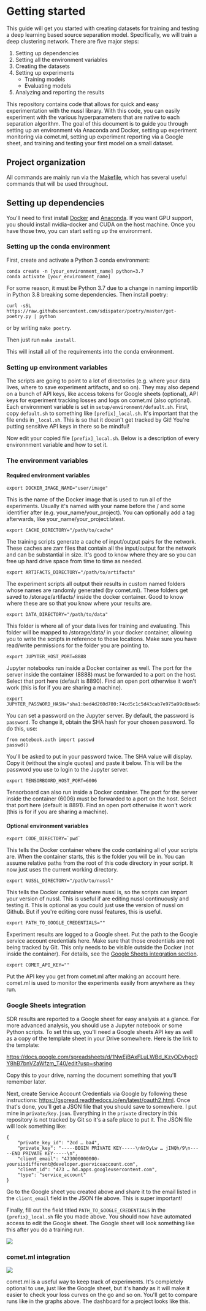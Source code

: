 # Getting started

This guide will get you started with creating datasets for training and testing a 
deep learning based source separation model. Specifically, we will train a deep
clustering network. There are five major steps: 

1. Setting up dependencies
2. Setting all the environment variables
3. Creating the datasets
4. Setting up experiments
    - Training models
    - Evaluating models
5. Analyzing and reporting the results

This repository contains code that allows for quick and easy experimentation with the nussl library. With this code, you can easily experiment with the various hyperparameters that are native to each separation algorithm. The goal of this document is to guide you through setting up an environment via Anaconda and Docker, setting up experiment monitoring via comet.ml, setting up experiment reporting via a Google sheet, and training and testing your first model on a small dataset.

## Project organization

All commands are mainly run via the [Makefile](../Makefile), which has several useful commands that will be used throughout.

## Setting up dependencies

You'll need to first install [Docker](https://docs.docker.com/v17.12/install/) and [Anaconda](https://docs.anaconda.com/anaconda/install/). If you want GPU support, you should install nvidia-docker and CUDA on the host machine. Once you have those two, you can start setting up the environment.

### Setting up the conda environment

First, create and activate a Python 3 conda environment:

```
conda create -n [your_environment_name] python=3.7
conda activate [your_environment_name]
```


For some reason, it must be Python 3.7 due to a change in naming importlib in Python 3.8 breaking some dependencies. Then install poetry:

```
curl -sSL https://raw.githubusercontent.com/sdispater/poetry/master/get-poetry.py | python
```

or by writing `make poetry`. 

Then just run `make install`.

This will install all of the requirements into the conda environment.

### Setting up environment variables

The scripts are going to point to a lot of directories 
(e.g. where your data lives, where to save experiment artifacts,
and so on). They may also depend on a bunch of API keys,
like access tokens for Google sheets (optional), API keys for experiment
tracking losses and logs on comet.ml (also optional). Each environment variable
is set in `setup/environment/default.sh`. First, copy `default.sh` to something
like `[prefix]_local.sh`. It's important that the file ends in `_local.sh`. This is so that it doesn't get tracked by Git! You're putting sensitive API keys in there so be mindful!

Now edit your copied file `[prefix]_local.sh`. Below is a description of every environnment variable and how to set it.

### The environment variables


#### Required environment variables

```export DOCKER_IMAGE_NAME="user/image"```

This is the name of the Docker image that is used to run
all of the experiments. Usually it's named with your name
before the / and some identifier after (e.g. your_name/your_project).
You can optionally add a tag afterwards, like 
your_name/your_project:latest.

```export CACHE_DIRECTORY="/path/to/cache"```

The training scripts generate a cache of input/output pairs
for the network. These caches are zarr files that contain
all the input/output for the network and can be substantial
in size. It's good to know where they are so you can free up
hard drive space from time to time as needed.

```export ARTIFACTS_DIRECTORY="/path/to/artifacts"```

The experiment scripts all output their results in custom
named folders whose names are randomly generated (by comet.ml).
These folders get saved to /storage/artifacts/ inside the 
docker container. Good to know where these are so that you 
know where your results are.

```export DATA_DIRECTORY="/path/to/data"```

This folder is where all of your data lives for training and
evaluating. This folder will be mapped to /storage/data/ in your
docker container, allowing you to write the scripts in reference
to those locations. Make sure you have read/write permissions for 
the folder you are pointing to.

```export JUPYTER_HOST_PORT=8888```

Jupyter notebooks run inside a Docker container as well. The port
for the server inside the container (8888) must be forwarded to a
port on the host. Select that port here (default is 8890).
Find an open port otherwise it won't work (this is for if you are
sharing a machine).

```
export JUPYTER_PASSWORD_HASH="sha1:bed4d260d700:74cd5c1c5d43cab7e975a99c8bae5d6384d5891d"
```

You can set a password on the Jupyter server. By default, the password is `password`.
To change it, obtain the SHA hash for your chosen password. To do this, use:

```
from notebook.auth import passwd
passwd()
```

You'll be asked to put in your password twice. The SHA value will display.
Copy it (without the single quotes) and paste it below. This will be the password 
you use to login to the Jupyter server.

```export TENSORBOARD_HOST_PORT=6006```

Tensorboard can also run inside a Docker container. The port
for the server inside the container (6006) must be forwarded to a
port on the host. Select that port here (default is 8891).
Find an open port otherwise it won't work (this is for if you are
sharing a machine).

#### Optional environment variables

```export CODE_DIRECTORY=`pwd` ```

This tells the Docker container where the code containing all of
your scripts are. When the container starts, this is the folder you
will be in. You can assume relative paths from the root of this code
directory in your script. It now just uses the current working directory.

```export NUSSL_DIRECTORY="/path/to/nussl"```

This tells the Docker container where nussl is, so the scripts
can import your version of nussl. This is useful if
are editing nussl continuously and testing it. This is optional
as you could just use the version of nussl on Github. But if 
you're editing core nussl features, this is useful.

```export PATH_TO_GOOGLE_CREDENTIALS=""```

Experiment results are logged to a Google sheet. Put the path
to the Google service account credentials here. Make sure that
those credentials are not being tracked by Git. This only needs
to be visible outside the Docker (not inside the container). For 
details, see the [Google Sheets integration section](#google-sheets-integration).

```export COMET_API_KEY=""```

Put the API key you get from comet.ml after making an account here. 
comet.ml is used to monitor the experiments easily from anywhere as
they run.

### Google Sheets integration

SDR results are reported to a Google sheet for easy analysis at a glance. For more advanced analysis, you should use a Jupyter notebook or some Python scripts. To set this up, you'll need a Google sheets API key as well as a copy of the template sheet in your Drive somewhere. Here is the link to the template:

https://docs.google.com/spreadsheets/d/1NwEjBAxFLuLWBd_KzyODvhgc9Y8hB7bnVZaWfzm_T40/edit?usp=sharing

Copy this to your drive, naming the document something that you'll remember later.

Next, create Service Account Credentials via Google by following these instructions:
https://gspread.readthedocs.io/en/latest/oauth2.html. Once that's done, you'll get a JSON
file that you should save to somewhere. I put mine in `private/key.json`. Everything in
the `private` directory in this repository is not tracked by Git so it's a safe place
to put it. The JSON file will look something like:

```
{
    "private_key_id": "2cd … ba4",
    "private_key": "-----BEGIN PRIVATE KEY-----\nNrDyLw … jINQh/9\n-----END PRIVATE KEY-----\n",
    "client_email": "473000000000-yoursisdifferent@developer.gserviceaccount.com",
    "client_id": "473 … hd.apps.googleusercontent.com",
    "type": "service_account"
}
```

Go to the Google sheet you created above and share it to the email listed in the 
`client_email` field in the JSON file above. This is super important!

Finally, fill out the field titled `PATH_TO_GOOGLE_CREDENTIALS` in the `{prefix}_local.sh` file you made above. You should now have automated access to 
edit the Google sheet. The Google sheet will look something like
this after you do a training run.

![](images/sheet.png)

### comet.ml integration

![](images/comet.png)

comet.ml is a useful way to keep track of experiments. It's completely
optional to use, just like the Google sheet, but it's handy
as it will make it easier to check your loss curves on the go and
so on. You'll get to compare runs like in the graphs above. The
dashboard for a project looks like this.




